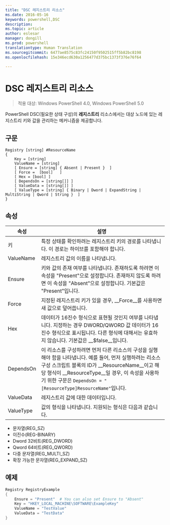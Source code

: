 ```yaml
---
title: "DSC 레지스트리 리소스"
ms.date: 2016-05-16
keywords: powershell,DSC
description: 
ms.topic: article
author: eslesar
manager: dongill
ms.prod: powershell
translationtype: Human Translation
ms.sourcegitcommit: 6477ae8575c83fc24150f9502515ff5b82bc8198
ms.openlocfilehash: 15e346ecd630a1256477d375bc1373f376e76f64

---
```


# DSC 레지스트리 리소스

> 적용 대상: Windows PowerShell 4.0, Windows PowerShell 5.0

PowerShell DSC(필요한 상태 구성)의 **레지스트리** 리소스에서는 대상 노드에 있는 레지스트리 키와 값을 관리하는 메커니즘을 제공합니다.

## 구문

```
Registry [string] #ResourceName
{
    Key = [string]
    ValueName = [string]
    [ Ensure = [string] { Absent | Present }  ]
    [ Force =  [bool]   ]
    [ Hex = [bool] ]
    [ DependsOn = [string[]] ]
    [ ValueData = [string[]] ]
    [ ValueType = [string] { Binary | Dword | ExpandString | MultiString | Qword | String }  ]
}
```

## 속성
|  속성  |  설명   | 
|---|---| 
| 키| 특정 상태를 확인하려는 레지스트리 키의 경로를 나타냅니다. 이 경로는 하이브를 포함해야 합니다.| 
| ValueName| 레지스트리 값의 이름을 나타냅니다.| 
| Ensure| 키와 값의 존재 여부를 나타냅니다. 존재하도록 하려면 이 속성을 "Present"으로 설정합니다. 존재하지 않도록 하려면 이 속성을 "Absent"으로 설정합니다. 기본값은 "Present"입니다.| 
| Force| 지정된 레지스트리 키가 있을 경우, __Force__를 사용하면 새 값으로 덮어씁니다.| 
| Hex| 데이터가 16진수 형식으로 표현될 것인지 여부를 나타냅니다. 지정하는 경우 DWORD/QWORD 값 데이터가 16진수 형식으로 표시됩니다. 다른 형식에 대해서는 유효하지 않습니다. 기본값은 __$false__입니다.| 
| DependsOn| 이 리소스를 구성하려면 먼저 다른 리소스의 구성을 실행해야 함을 나타냅니다. 예를 들어, 먼저 실행하려는 리소스 구성 스크립트 블록의 ID가 __ResourceName__이고 해당 형식이 __ResourceType__일 경우, 이 속성을 사용하기 위한 구문은 `DependsOn = "[ResourceType]ResourceName"`입니다.| 
| ValueData| 레지스트리 값에 대한 데이터입니다.| 
| ValueType| 값의 형식을 나타냅니다. 지원되는 형식은 다음과 같습니다. 
<ul><li>문자열(REG_SZ)</li>


<li>이진수(REG-BINARY)</li>


<li>Dword 32비트(REG_DWORD)</li>


<li>Qword 64비트(REG_QWORD)</li>


<li>다중 문자열(REG_MULTI_SZ)</li>


<li>확장 가능한 문자열(REG_EXPAND_SZ)</li></ul>

## 예제
```powershell
Registry RegistryExample
{
    Ensure = "Present"  # You can also set Ensure to "Absent"
    Key = "HKEY_LOCAL_MACHINE\SOFTWARE\ExampleKey"
    ValueName = "TestValue"
    ValueData = "TestData"
}
```




<!--HONumber=Jun16_HO4-->


